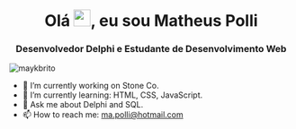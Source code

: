 <h1 align="center">Olá <img src="https://raw.githubusercontent.com/kaueMarques/kaueMarques/master/hi.gif" width="30px">, eu sou Matheus Polli</h1>
<h3 align="center">Desenvolvedor Delphi e Estudante de Desenvolvimento Web</h3>
<p align="left"> <img src="https://komarev.com/ghpvc/?username=MaatheusPolli" alt="maykbrito" /> </p>

- 🔭 I’m currently working on Stone Co.
- 🌱 I’m currently learning: HTML, CSS, JavaScript.
- 💬 Ask me about Delphi and SQL.
- 📫 How to reach me: ma.polli@hotmail.com

